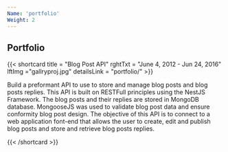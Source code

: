 ```yaml
---
Name: 'portfolio'
Weight: 2
---
```

 
## Portfolio

{{< shortcard title = "Blog Post API"  rghtTxt = "June 4, 2012 - Jun 24, 2016" lftImg ="gallryproj.jpg" detailsLink = "portfolio/" >}}
    
   Build a preformant API to use to store and manage blog posts and blog posts replies. This API is built on RESTFull principles using the NestJS Framework. The blog posts and their replies are stored in MongoDB database. MongooseJS was used to validate blog post data and ensure conformity blog post design. The objective of this API is to connect to a web application font-end that allows the user to create, edit and publish blog posts and store and retrieve blog posts replies.    

{{< /shortcard >}}  
